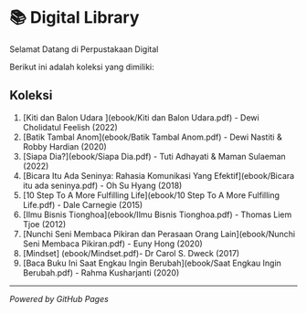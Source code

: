 # 📚 Digital Library 

Selamat Datang di Perpustakaan Digital

Berikut ini adalah koleksi yang dimiliki: 
## Koleksi 

1. [Kiti dan Balon Udara ](ebook/Kiti dan Balon Udara.pdf) - Dewi Cholidatul Feelish (2022)
2. [Batik Tambal Anom](ebook/Batik Tambal Anom.pdf) - Dewi Nastiti & Robby Hardian (2020)
3. [Siapa Dia?](ebook/Siapa Dia.pdf) - Tuti Adhayati & Maman Sulaeman (2022)
4. [Bicara Itu Ada Seninya: Rahasia Komunikasi Yang Efektif](ebook/Bicara itu ada seninya.pdf) - Oh Su Hyang (2018)
5. [10 Step To A More Fulfilling Life](ebook/10 Step To A More Fulfilling Life.pdf) - Dale Carnegie (2015)
6. [Ilmu Bisnis Tionghoa](ebook/Ilmu Bisnis Tionghoa.pdf) - Thomas Liem Tjoe (2012)
7. [Nunchi Seni Membaca Pikiran dan Perasaan Orang Lain](ebook/Nunchi Seni Membaca Pikiran.pdf) - Euny Hong (2020)
8. [Mindset] (ebook/Mindset.pdf)- Dr Carol S. Dweck (2017)
9. [Baca Buku Ini Saat Engkau Ingin Berubah](ebook/Saat Engkau Ingin Berubah.pdf) - Rahma Kusharjanti (2020)
---

*Powered by GitHub Pages*
